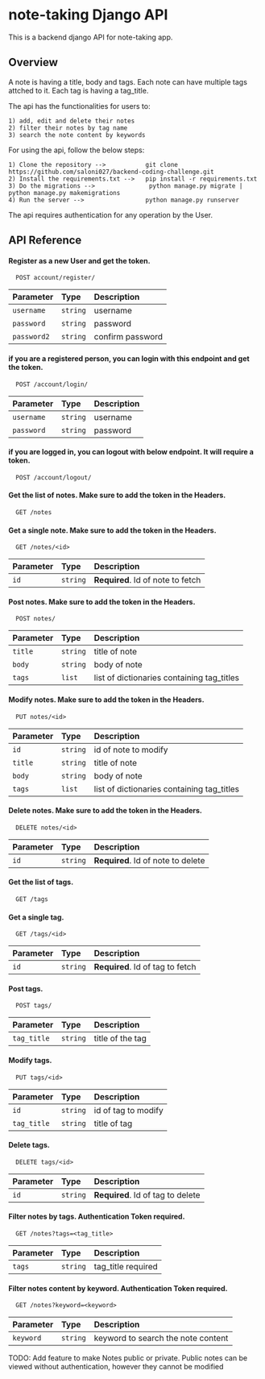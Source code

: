 
# note-taking Django API

This is a backend django API for note-taking app.





## Overview
A note is having a title, body and tags. Each note can have multiple tags attched to it.
Each tag is having a tag_title.

The api has the functionalities for users to:

    1) add, edit and delete their notes
    2) filter their notes by tag name
    3) search the note content by keywords

For using the api, follow the below steps:

    1) Clone the repository -->           git clone https://github.com/saloni027/backend-coding-challenge.git
    2) Install the requirements.txt -->   pip install -r requirements.txt
    3) Do the migrations -->               python manage.py migrate | python manage.py makemigrations 
    4) Run the server -->                 python manage.py runserver
    
The api requires authentication for any operation by the User.
## API Reference

#### Register as a new User and get the token.

```http
  POST account/register/
```

| Parameter | Type     | Description                |
| :-------- | :------- | :------------------------- |
| `username` | `string` | username |
| `password` | `string` | password  |
| `password2` | `string` | confirm password |

#### if you are a registered person, you can login with this endpoint and get the token.

```http
  POST /account/login/
```

| Parameter | Type     | Description                |
| :-------- | :------- | :------------------------- |
| `username` | `string` | username |
| `password` | `string` | password  |

#### if you are logged in, you can logout with below endpoint. It will require a token.

```http
  POST /account/logout/ 
```

#### Get the list of notes. Make sure to add the token in the Headers.

```http
  GET /notes
```

#### Get a single note. Make sure to add the token in the Headers.

```http
  GET /notes/<id>
```

| Parameter | Type     | Description                       |
| :-------- | :------- | :-------------------------------- |
| `id`      | `string` | **Required**. Id of note to fetch |

#### Post notes. Make sure to add the token in the Headers.

```http
  POST notes/
```

| Parameter | Type     | Description                |
| :-------- | :------- | :------------------------- |
| `title` | `string` | title of note |
| `body` | `string` | body of note  |
| `tags` | `list` | list of dictionaries containing tag_titles |

#### Modify notes. Make sure to add the token in the Headers.

```http
  PUT notes/<id>
```

| Parameter | Type     | Description                |
| :-------- | :------- | :------------------------- |
| `id` | `string` | id of note to modify |
| `title` | `string` | title of note |
| `body` | `string` | body of note  |
| `tags` | `list` | list of dictionaries containing tag_titles |

#### Delete notes. Make sure to add the token in the Headers.

```http
  DELETE notes/<id>
```

| Parameter | Type     | Description                       |
| :-------- | :------- | :-------------------------------- |
| `id`      | `string` | **Required**. Id of note to delete |

#### Get the list of tags.
```http
  GET /tags
```

#### Get a single tag. 

```http
  GET /tags/<id>
```

| Parameter | Type     | Description                       |
| :-------- | :------- | :-------------------------------- |
| `id`      | `string` | **Required**. Id of tag to fetch |

#### Post tags. 

```http
  POST tags/
```

| Parameter | Type     | Description                |
| :-------- | :------- | :------------------------- |
| `tag_title` | `string` | title of the tag |

#### Modify tags.

```http
  PUT tags/<id>
```

| Parameter | Type     | Description                |
| :-------- | :------- | :------------------------- |
| `id` | `string` | id of tag to modify |
| `tag_title` | `string` | title of tag |


#### Delete tags. 

```http
  DELETE tags/<id>
```

| Parameter | Type     | Description                       |
| :-------- | :------- | :-------------------------------- |
| `id`      | `string` | **Required**. Id of tag to delete |

#### Filter notes by tags. Authentication Token required.

```http
  GET /notes?tags=<tag_title>
```

| Parameter | Type     | Description                       |
| :-------- | :------- | :-------------------------------- |
| `tags`      | `string` | tag_title required |


#### Filter notes content by keyword. Authentication Token required.

```http
  GET /notes?keyword=<keyword>
```

| Parameter | Type     | Description                       |
| :-------- | :------- | :-------------------------------- |
| `keyword`      | `string` | keyword to search the note content |


TODO: Add feature to make Notes public or private.
Public notes can be viewed without authentication, however they cannot be modified






